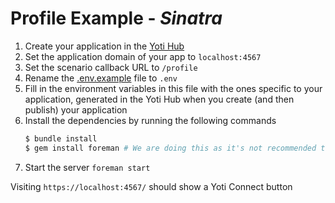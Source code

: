 # Profile Example - _Sinatra_

1. Create your application in the [Yoti Hub](https://hub.yoti.com)
1. Set the application domain of your app to `localhost:4567`
1. Set the scenario callback URL to `/profile`
1. Rename the [.env.example](examples/sinatra/.env.example) file to `.env`
1. Fill in the environment variables in this file with the ones specific to your application, generated in the Yoti Hub when you create (and then publish) your application
1. Install the dependencies by running the following commands
    ```ruby
    $ bundle install
    $ gem install foreman # We are doing this as it's not recommended to include foreman in your Gemfile
    ```
1. Start the server `foreman start`

Visiting `https://localhost:4567/` should show a Yoti Connect button
